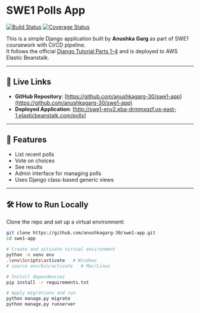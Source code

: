 # SWE1 Polls App

[![Build Status](https://travis-ci.com/anushkagarg-30/swe1-app.svg?branch=main)](https://travis-ci.com/anushkagarg-30/swe1-app)
[![Coverage Status](https://coveralls.io/repos/github/anushkagarg-30/swe1-app/badge.svg?branch=main)](https://coveralls.io/github/anushkagarg-30/swe1-app?branch=main)

This is a simple Django application built by **Anushka Garg** as part of SWE1 coursework with CI/CD pipeline.  
It follows the official [Django Tutorial Parts 1–4](https://docs.djangoproject.com/en/5.2/intro/tutorial01/) and is deployed to AWS Elastic Beanstalk.

---

## 🔗 Live Links

- **GitHub Repository**: [https://github.com/anushkagarg-30/swe1-app](https://github.com/anushkagarg-30/swe1-app)
- **Deployed Application**: [http://swe1-env2.eba-drmmxqzf.us-east-1.elasticbeanstalk.com/polls]

---

## 🚀 Features

- List recent polls
- Vote on choices
- See results
- Admin interface for managing polls
- Uses Django class-based generic views

---

## 🛠️ How to Run Locally

Clone the repo and set up a virtual environment:

```bash
git clone https://github.com/anushkagarg-30/swe1-app.git
cd swe1-app

# Create and activate virtual environment
python -m venv env
.\env\Scripts\activate   # Windows
# source env/bin/activate   # Mac/Linux

# Install dependencies
pip install -r requirements.txt

# Apply migrations and run
python manage.py migrate
python manage.py runserver
